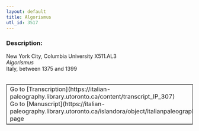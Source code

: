 ```yaml
---
layout: default
title: Algorismus
utl_id: 3517
---
```


### Description:

New York City, Columbia University X511.AL3<br>
_Algorismus_<br>
Italy, between 1375 and 1399<br>
 <br>
<table border=""0.5"" cellpadding=""1"" cellspacing=""1"" style=""width: 200px; background-color:#F8F8F8;""><tbody><tr><td>Go to [Transcription](https://italian-paleography.library.utoronto.ca/content/transcript_IP_307)<br>
Go to [Manuscript](https://italian-paleography.library.utoronto.ca/islandora/object/italianpaleography%3AIP_307) page</td></tr></tbody></table> <br>
